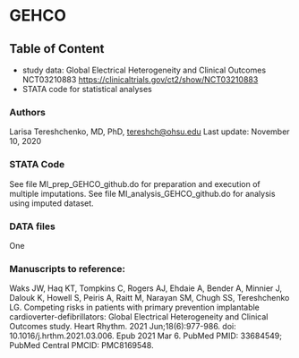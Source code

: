 # GEHCO
## Table of Content
  - study data: Global Electrical Heterogeneity and Clinical Outcomes NCT03210883 https://clinicaltrials.gov/ct2/show/NCT03210883
  - STATA code for statistical analyses
  
### Authors
Larisa Tereshchenko, MD, PhD, <tereshch@ohsu.edu>
Last update: November 10, 2020
  
### STATA Code
See file MI_prep_GEHCO_github.do for preparation and execution of multiple imputations. See file MI_analysis_GEHCO_github.do for analysis using imputed dataset.  

### DATA files
One 

### Manuscripts to reference:
Waks JW, Haq KT, Tompkins C, Rogers AJ, Ehdaie A, Bender A, Minnier J, Dalouk K, Howell S, Peiris A, Raitt M, Narayan SM, Chugh SS, Tereshchenko LG. Competing risks in patients with primary prevention implantable cardioverter-defibrillators: Global Electrical Heterogeneity and Clinical Outcomes study. Heart Rhythm. 2021 Jun;18(6):977-986. doi: 10.1016/j.hrthm.2021.03.006. Epub 2021 Mar 6. PubMed PMID: 33684549; PubMed Central PMCID: PMC8169548.
